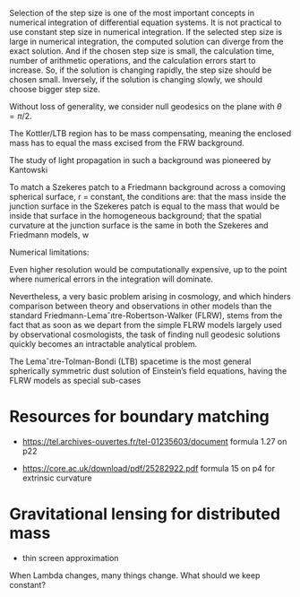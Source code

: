 Selection of the step size is one of the most important concepts in numerical integration of differential equation systems. It is not practical to use constant step size in numerical integration. If the selected step size is large in numerical integration, the computed solution can diverge from the exact solution. And if the chosen step size is small, the calculation time, number of arithmetic operations, and the calculation errors start to increase. So, if the solution is changing rapidly, the step size should be chosen small. Inversely, if the solution is changing slowly, we should choose bigger step size.

Without loss of generality, we consider null geodesics on the plane with $\theta = \pi/2$. 

The Kottler/LTB region has to be mass compensating, meaning the enclosed mass has to equal the mass excised from the FRW background. 

The study of light
propagation in such a background was pioneered by Kantowski

To match
a Szekeres patch to a Friedmann background across a
comoving spherical surface, r = constant, the conditions
are: that the mass inside the junction surface in the Szekeres
patch is equal to the mass that would be inside that
surface in the homogeneous background; that the spatial
curvature at the junction surface is the same in both
the Szekeres and Friedmann models, w

Numerical limitations:

Even higher resolution would be computationally expensive, up to the point where numerical errors in the integration will dominate. 

Nevertheless, a very basic problem arising in cosmology, and which
hinders comparison between theory and observations in other models than the standard Friedmann-Lemaˆıtre-Robertson-Walker (FLRW), stems from the
fact that as soon as we depart from the simple FLRW models largely used by
observational cosmologists, the task of finding null geodesic solutions quickly
becomes an intractable analytical problem. 

The Lemaˆıtre-Tolman-Bondi (LTB) spacetime is the most general spherically
symmetric dust solution of Einstein’s field equations, having the FLRW models
as special sub-cases

# Resources for boundary matching

- https://tel.archives-ouvertes.fr/tel-01235603/document
formula 1.27 on p22

- https://core.ac.uk/download/pdf/25282922.pdf
formula 15 on p4 for extrinsic curvature

# Gravitational lensing for distributed mass

- thin screen approximation


When Lambda changes, many things change. What should we keep constant?